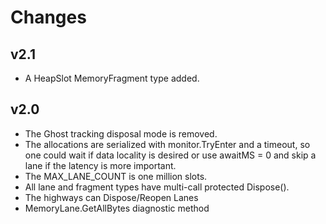 
# Changes

## v2.1

+ A HeapSlot MemoryFragment type added.

## v2.0

+ The Ghost tracking disposal mode is removed.
+ The allocations are serialized with monitor.TryEnter and a timeout, so 
  one could wait if data locality is desired or use awaitMS = 0 and skip a 
  lane if the latency is more important.
+ The MAX_LANE_COUNT is one million slots.
+ All lane and fragment types have multi-call protected Dispose().
+ The highways can Dispose/Reopen Lanes
+ MemoryLane.GetAllBytes diagnostic method 

